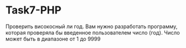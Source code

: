 # Task7-PHP
Проверить високосный ли год. Вам нужно разработать программу, которая
проверяла бы введенное пользователем число (год). Число может быть в
диапазоне от 1 до 9999
